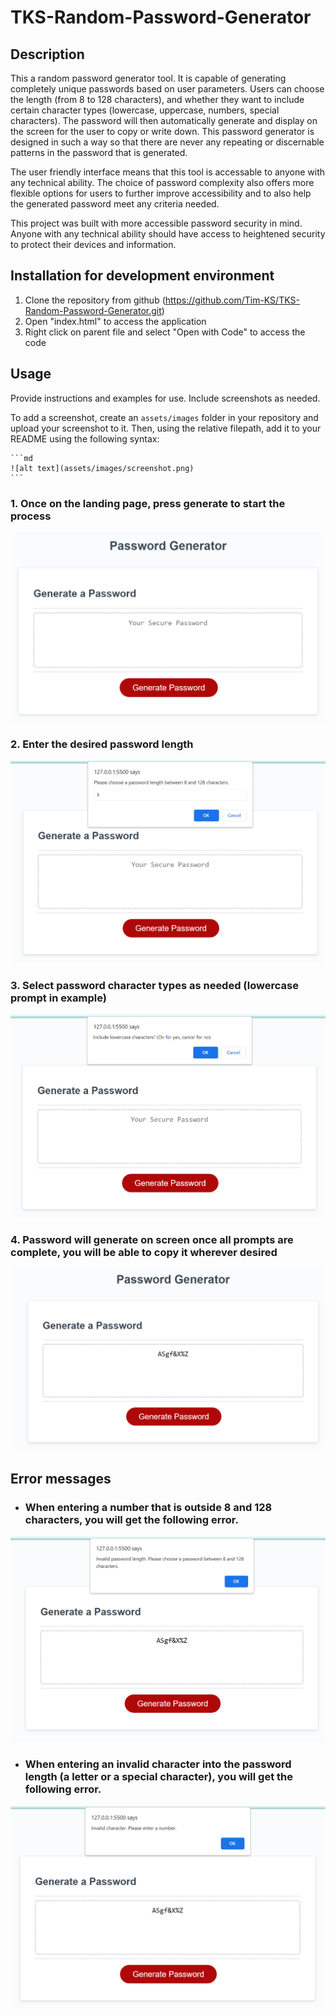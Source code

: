 # TKS-Random-Password-Generator

## Description

This a random password generator tool. It is capable of generating completely unique passwords based on user parameters. Users can choose the length (from 8 to 128 characters), and whether they want to include certain character types (lowercase, uppercase, numbers, special characters). The password will then automatically generate and display on the screen for the user to copy or write down. This password generator is designed in such a way so that there are never any repeating or discernable patterns in the password that is generated.  
  
The user friendly interface means that this tool is accessable to anyone with any technical ability. The choice of password complexity also offers more flexible options for users to further improve accessibility and to also help the generated password meet any criteria needed.  
  
This project was built with more accessible password security in mind. Anyone with any technical ability should have access to heightened security to protect their devices and information.

## Installation for development environment

1. Clone the repository from github (https://github.com/Tim-KS/TKS-Random-Password-Generator.git)
2. Open "index.html" to access the application
3. Right click on parent file and select "Open with Code" to access the code

## Usage

Provide instructions and examples for use. Include screenshots as needed.

To add a screenshot, create an `assets/images` folder in your repository and upload your screenshot to it. Then, using the relative filepath, add it to your README using the following syntax:

    ```md
    ![alt text](assets/images/screenshot.png)
    ```
### 1. Once on the landing page, press generate to start the process
![Landing page](main/Assets/images/Default.png)
### 2. Enter the desired password length
![Password length prompt](main/Assets/images/Parameter1.png)
### 3. Select password character types as needed (lowercase prompt in example)
![Password parameters](main/Assets/images/Parameter2.png)
### 4. Password will generate on screen once all prompts are complete, you will be able to copy it wherever desired
![Completed password displayed](main/Assets/images/FinishedEgAllData.png)

## Error messages
- ### When entering a number that is outside 8 and 128 characters, you will get the following error.
![Invalid password length](main/Assets/images/invalidLength.png)
- ### When entering an invalid character into the password length (a letter or a special character), you will get the following error.
![Invalid character in length](main/Assets/images/InvalidChar.png)
